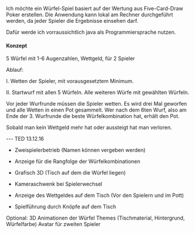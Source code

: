 Ich möchte ein Würfel-Spiel basiert auf der Wertung aus Five-Card-Draw Poker erstellen. Die Anwendung kann lokal am Rechner durchgeführt werden, da jeder Spieler die Ergebnisse einsehen darf.

Dafür werde ich vorraussichtlich java als Programmiersprache nutzen.

#### Konzept ####

5 Würfel mit 1-6 Augenzahlen, Wettgeld, für 2 Spieler

Ablauf:

I. Wetten der Spieler, mit vorausgesetztem Minimum.

II. Startwurf mit allen 5 Würfeln. Alle weiteren Würfe mit gewählten Würfeln.

Vor jeder Wurfrunde müssen die Spieler wetten. Es wird drei Mal geworfen und alle Wetten in einen Pot gesammelt. Wer nach dem 6ten Wurf, also am Ende der 3. Wurfrunde die beste Würfelkombination hat, erhält den Pot.

Sobald man kein Wettgeld mehr hat oder aussteigt hat man verloren.


--- TED 13.12.16

- Zweispielerbetrieb (Namen können vergeben werden)

- Anzeige für die Rangfolge der Würfelkombinationen

- Grafisch 3D (Tisch auf dem die Würfel liegen)

- Kameraschwenk bei Spielerwechsel

- Anzeige des Wettgeldes auf dem Tisch (Vor den Spielern und im Pott)

- Spielführung durch Knöpfe auf dem Tisch

Optional:
3D Animationen der Würfel
Themes (Tischmaterial, Hintergrund, Würfelfarbe)
Avatar für zweiten Spieler
